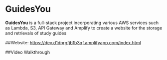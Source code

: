 # GuidesYou

**GuidesYou** is a full-stack project incorporating various AWS services such as Lambda, S3, API Gateway and Amplify to create a website for the storage and retrievals of study guides

##Website: https://dev.d1dprgfjb1b3qf.amplifyapp.com/index.html

##Video Walkthrough


